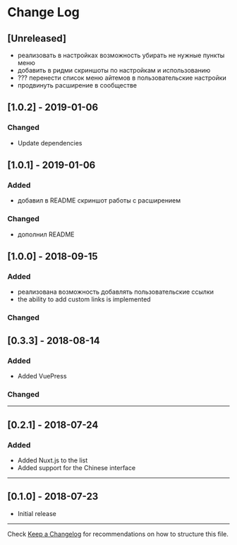 # Change Log
## [Unreleased]

+ реализовать в настройках возможность убирать не нужные пункты меню
+ добавить в ридми скриншоты по настройкам и использованию
+ ??? перенести список меню айтемов в пользовательские настройки
+ продвинуть расширение в сообществе
## [1.0.2] - 2019-01-06
### Changed
+ Update dependencies

## [1.0.1] - 2019-01-06
### Added
+ добавил в README скриншот работы с расширением

### Changed
+ дополнил README

## [1.0.0] - 2018-09-15
### Added
+ реализована возможность добавлять пользовательские ссылки
+ the ability to add custom links is implemented
### Changed

## [0.3.3] - 2018-08-14
### Added
+ Added VuePress
### Changed

---
## [0.2.1] - 2018-07-24
### Added
+ Added Nuxt.js to the list
+ Added support for the Chinese interface
---
## [0.1.0] - 2018-07-23 
+ Initial release
---


Check [Keep a Changelog](http://keepachangelog.com/) for recommendations on how to structure this file.